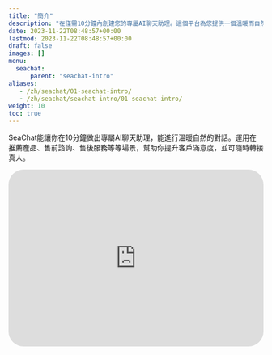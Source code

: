 ```yaml
---
title: "簡介"
description: "在僅需10分鐘內創建您的專屬AI聊天助理。這個平台為您提供一個溫暖而自然的對話體驗，非常適合在多種情境中使用，包括產品推薦、售前諮詢及售後服務，以有效提升客戶滿意度。我們的AI助理能夠無縫轉接至真人客服，確保每一位客戶都得到最適切的支援。觀看我們的導覽影片，深入了解如何利用SeaChat增強您的商業互動，改善客戶體驗。立即行動，使您的業務通過先進的AI技術達到新高度！"
date: 2023-11-22T08:48:57+00:00
lastmod: 2023-11-22T08:48:57+00:00
draft: false
images: []
menu:
  seachat:
      parent: "seachat-intro"
aliases:
   - /zh/seachat/01-seachat-intro/
   - /zh/seachat/seachat-intro/01-seachat-intro/
weight: 10
toc: true
---
```


SeaChat能讓你在10分鐘做出專屬AI聊天助理，能進行溫暖自然的對話。運用在推薦產品、售前諮詢、售後服務等等場景，幫助你提升客戶滿意度，並可隨時轉接真人。


   <iframe width="100%" height="350px" src="https://www.youtube.com/embed/?listType=playlist&list=PL8K7_LTqly449uOg_uBWOPfFyL1fJRjkE&index=19" title="YouTube video player" frameborder="0" allow="accelerometer; autoplay; clipboard-write; encrypted-media; gyroscope; picture-in-picture" allowfullscreen style="border-radius: 30px;"></iframe>
